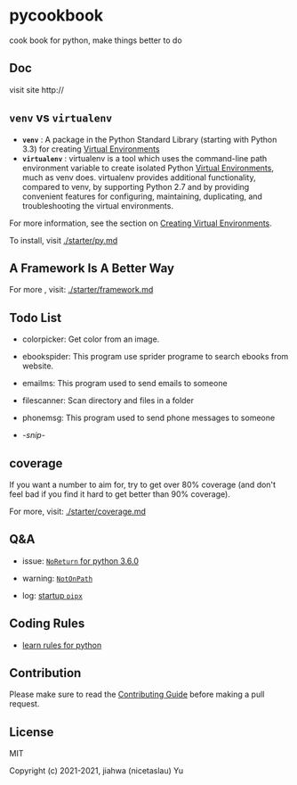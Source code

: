 # pycookbook
cook book for python, make things better to do

## Doc
visit site http://

## **`venv`** vs **`virtualenv`**
- **`venv`** : A package in the Python Standard Library (starting with Python 3.3) for creating [Virtual Environments]
- **`virtualenv`** : virtualenv is a tool which uses the command-line path environment variable to create isolated Python [Virtual Environments], much as venv does. virtualenv provides additional functionality, compared to venv, by supporting Python 2.7 and by providing convenient features for configuring, maintaining, duplicating, and troubleshooting the virtual environments. 

For more information, see the section on [Creating Virtual Environments].

To install, visit [./starter/py.md](./starter/py.md###&nbsp;Virtual&nbsp;Environments)

[Virtual Environments]: https://packaging.python.org/glossary/#term-Virtual-Environment
[Creating Virtual Environments]: https://packaging.python.org/tutorials/installing-packages/#creating-and-using-virtual-environments

## A Framework Is A Better Way
For more , visit: [./starter/framework.md](./starter/framework.md)

## Todo List
- colorpicker: Get color from an image.

- ebookspider: This program use sprider programe to search ebooks from website.

- emailms: This program used to send emails to someone

- filescanner: Scan directory and files in a folder

- phonemsg: This program used to send phone messages to someone

- *-snip-*

## coverage
If you want a number to aim for, try to get over 80% coverage (and don't feel bad if you find it hard to get better than 90% coverage).

For more, visit: [./starter/coverage.md](./starter/coverage.md)

## Q&A

- issue: [`NoReturn` for python 3.6.0](./q&a/NoReturn.md)

- warning: [`NotOnPath`](./q&a/NotOnPath.md)

- log: [startup `pipx`](./q&a/startuppipx.md)

## Coding Rules

- [learn rules for python](https://www.python.org/dev/peps/pep-0008/)

## Contribution
Please make sure to read the [Contributing Guide](./CONTRIBUTING.md) before making a pull request. 

## License
MIT

Copyright (c) 2021-2021, jiahwa (nicetaslau) Yu